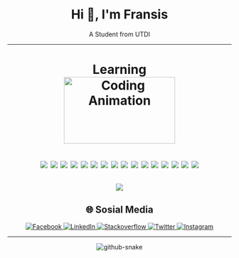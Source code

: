 <!-- <img src="banner_github.png" alt="GitHub Banner" width="100%" /> -->
<h1 align="center"> Hi 👋, I'm Fransis </h1> 

<p align="center"> A Student from UTDI </p>

<hr></hr>

<h1 align="center"> 
 Learning <br>
 <img src="https://media.giphy.com/media/qgQUggAC3Pfv687qPC/giphy.gif" height="150" width="250" alt="Coding Animation">
 <p align="center">
  <img src="https://img.shields.io/badge/python-3670A0?style=for-the-badge&logo=python&logoColor=ffdd54">
  <img src="https://img.shields.io/badge/Jupyter-orange?style=for-the-badge&logo=jupyter&logoColor=white">
  <img src="https://img.shields.io/badge/pandas-%23150458.svg?style=for-the-badge&logo=pandas&logoColor=white">
  <img src="https://img.shields.io/badge/Apache%20Spark-E25A1C?style=for-the-badge&logo=apache-spark&logoColor=white">
  <img src="https://img.shields.io/badge/numpy-%23013243.svg?style=for-the-badge&logo=numpy&logoColor=white">
  <img src="https://img.shields.io/badge/scikit--learn-%23F7931E.svg?style=for-the-badge&logo=scikit-learn&logoColor=white">
  <img src="https://img.shields.io/badge/TensorFlow-%23FF6F00.svg?style=for-the-badge&logo=TensorFlow&logoColor=white">
  <img src="https://img.shields.io/badge/Keras-%23D00000.svg?style=for-the-badge&logo=Keras&logoColor=white">
  <img src="https://img.shields.io/badge/Matplotlib-%23ffffff.svg?style=for-the-badge&logo=Matplotlib&logoColor=black">
  <img src="https://img.shields.io/badge/git-%23F05033.svg?style=for-the-badge&logo=git&logoColor=white">
  <img src="https://img.shields.io/badge/github-%23121011.svg?style=for-the-badge&logo=github&logoColor=white">
  <img src="https://img.shields.io/badge/PyTorch-%23EE4C2C.svg?style=for-the-badge&logo=PyTorch&logoColor=white">
  <img src="https://img.shields.io/badge/Java-007396?style=for-the-badge&logo=java&logoColor=white">
  <img src="https://img.shields.io/badge/github%20actions-%232671E5.svg?style=for-the-badge&logo=githubactions&logoColor=white">
  <img src="https://img.shields.io/badge/docker-%230db7ed.svg?style=for-the-badge&logo=docker&logoColor=white">
  <img src="https://img.shields.io/badge/Streamlit-%23FE4B4B.svg?style=for-the-badge&logo=streamlit&logoColor=white">
</p>
</h1>

<p align="center">
 <img src="https://github-readme-stats.vercel.app/api/top-langs/?username=Fransis96&theme=blue_navy&hide_border=false&include_all_commits=false&count_private=false&layout=compact">
</p>



<h2 align="center"> 🌐 Sosial Media </h2>
<p align="center">
  <a href="https://web.facebook.com/FAT.theNineties/" target="_blank">
    <img src="https://img.shields.io/badge/Facebook-%231877F2.svg?logo=Facebook&logoColor=white" alt="Facebook">
  </a>
  <a href="https://linkedin.com/in/fransis96/" target="_blank">
    <img src="https://img.shields.io/badge/LinkedIn-%230077B5.svg?logo=linkedin&logoColor=white" alt="LinkedIn">
  </a>
  <a href="https://stackoverflow.com/users/27470695" target="_blank">
    <img src="https://img.shields.io/badge/-Stackoverflow-ffc896?logo=stack-overflow&logoColor=white" alt="Stackoverflow">
  </a>
  <a href="https://x.com/fransis_96" target="_blank">
    <img src="https://img.shields.io/badge/Twitter-%231DA1F2.svg?logo=twitter&logoColor=white" alt="Twitter">
  </a>
  <a href="https://instagram.com/fransis_96" target="_blank">
    <img src="https://img.shields.io/badge/Instagram-%23E4405F.svg?logo=Instagram&logoColor=white" alt="Instagram">
  </a>
</p>




 <!--<p>
  <img align="center" src="https://github-readme-streak-stats.herokuapp.com/?user=fransis96&" alt="fransis96" />
 <img align="left" src="https://github-readme-stats.vercel.app/api/top-langs?username=fransis96&show_icons=true&locale=en&layout=compact" alt="fransis96" />
--></p>
<hr></hr>  
<!--<p>&nbsp;<img align="center" src="https://github-readme-stats.vercel.app/api?username=fransis96&show_icons=true&locale=en" alt="fransis96" /></p> -->
<p align="center">
 <picture>
  <source media="(prefers-color-scheme: dark)" srcset="https://raw.githubusercontent.com/tobiasmeyhoefer/tobiasmeyhoefer/output/github-snake-dark.svg" />
  <source media="(prefers-color-scheme: light)" srcset="https://raw.githubusercontent.com/tobiasmeyhoefer/tobiasmeyhoefer/output/github-snake.svg" />
  <img alt="github-snake" src="https://raw.githubusercontent.com/tobiasmeyhoefer/tobiasmeyhoefer/output/github-snake.svg" />
 </picture>
</p>

